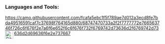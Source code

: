 ### Languages ​​and Tools:
https://camo.githubusercontent.com/fcafa5ebc1f5f789ae7d012a3ecd8fe7bda49516591caf7c37698f764165d880/68747470733a2f2f7777772e766563746f726c6f676f2e7a6f6e652f6c6f676f732f6769742d73636d2f6769742d73636d2d69636f6e2e737667<img align="left" alt="Git" width="26px" src="https://raw.githubusercontent.com/jmnote/z-icons/master/svg/git.svg" />
